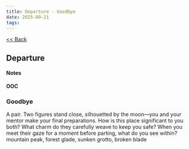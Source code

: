 ```yaml
---
title: Departure - Goodbye
date: 2025-09-21
tags:  
---
```

<div class="back"><a href="index.html"><< Back</a></div> 

<div class="textbox">

## Departure 
#### Notes

<strong>OOC</strong> 

### Goodbye 

A pair. Two figures stand close, silhouetted by the moon—you and your
mentor make your final preparations. How is this place significant to you
both? What charm do they carefully weave to keep you safe? When you
meet their gaze for a moment before parting, what do you see within?
mountain peak, forest glade, sunken grotto, broken blade
</div>


